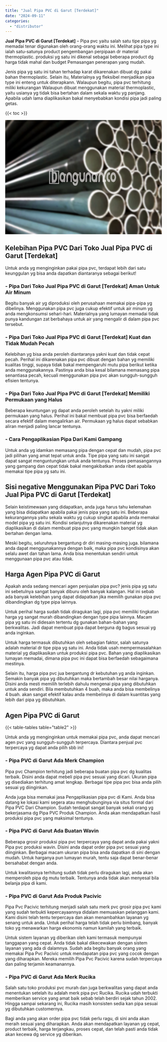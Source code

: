 ```yaml
---
title: "Jual Pipa PVC di Garut [Terdekat]"
date: "2024-09-11"
categories: 
  - "distributor"
---
```


**Jual Pipa PVC di Garut \[Terdekat\]** – Pipa pvc yaitu salah satu tipe pipa yg memadai tenar digunakan oleh orang-orang waktu ini. Melihat pipa type ini ialah satu-satunya product pengembangan perpipaan dr material thermoplastic. produksi yg satu ini dikenal sebagai beberapa product dg harga tidak mahal dan budget Pemasangan penerapan yang mudah.

Jenis pipa yg satu ini tahan terhadap karat dikarenakan dibuat dg pakai bahan thermoplastic. Selain itu, Materialnya yg fleksibel menjadikan pipa type ini enteng untuk diterapkann. Walaupun begitu, pipa pvc terhitung miliki kekurangan Walaupun dibuat menggunakan material thermoplastic, yaitu usianya yg tidak bisa bertahan dalam sekala waktu yg panjang. Apabila udah lama diaplikasikan bakal menyebabkan kondisi pipa jadi paling getas.

{{< toc >}}

![Jual Pipa PVC di Garut [Terdekat]](/images/jaul-pipa-pvc-37.png)

## Kelebihan Pipa PVC Dari Toko Jual Pipa PVC di Garut \[Terdekat\]

Untuk anda yg menginginkan pakai pipa pvc, terdapat lebih dari satu keunggulan yg bisa anda dapatkan diantaranya sebagai berikut!

### \- Pipa Dari Toko Jual Pipa PVC di Garut \[Terdekat\] Aman Untuk Air Minum

Begitu banyak air yg diproduksi oleh perusahaan memakai pipa-pipa yg dibelinya. Menggunakan pipa pvc juga cukup efektif untuk air minum yg anda mengkonsumsi sehari-hari. Materialnya yang lumayan memadai tidak punya kandungan zat berbahaya untuk air yang mengalir di dalam pipa pvc tersebut.

### \- Pipa Dari Toko Jual Pipa PVC di Garut \[Terdekat\] Kuat dan Tidak Mudah Pecah

Kelebihan yg bisa anda peroleh diantaranya yakni kuat dan tidak cepat pecah. Perihal ini dikarenakan pipa pvc dibuat dengan bahan yg memiliki kualitas tinggi, supaya tidak bakal mempengaruhi mutu pipa berikut ketika anda menggunakannya. Pastinya anda bisa kesal bilamana memasang pipa senantiasa pecah, kecuali menggunakan pipa pvc akan sungguh-sungguh efisien tentunya.

### \- Pipa Dari Toko Jual Pipa PVC di Garut \[Terdekat\] Memiliki Permukaan yang Halus

Beberapa keuntungan yg dapat anda peroleh setelah itu yakni miliki permukaan yang halus. Perihal ini bakal membuat pipa pvc bisa berfaedah secara efektif dalam mengalirkan air. Permukaan yg halus dapat sebabkan aliran menjadi paling lancar tentunya.

### \- Cara Pengaplikasian Pipa Dari Kami Gampang

Untuk anda yg idamkan memasang pipa dengan cepat dan mudah, pipa pvc jadi pilihan yang amat tepat untuk anda. Tipe pipa yang satu ini sangat dapat sangat menguntungkan untuk anda tentunya. Proses pemasangannya yang gampang dan cepat tidak bakal mengakibatkan anda ribet apabila memakai tipe pipa yg satu ini.

## Sisi negative Menggunakan Pipa PVC Dari Toko Jual Pipa PVC di Garut \[Terdekat\]

Selain keistimewaan yang didapatkan, anda juga harus tahu kelemahan yang bisa didapatkan apabila pakai jenis pipa yang satu ini. Beberapa kekurangannya yaitu sekala waktu yg cukup singkat apabila anda memakai model pipa yg satu ini. Kondisi selanjutnya dikarenakan material yg diaplikasikan di dalam membuat pipa pvc yang mungkin banget tidak akan bertahan dengan lama.

Meski begitu, seluruhnya bergantung dr diri masing-masing juga. bilamana anda dapat menggunakannya dengan baik, maka pipa pvc kondisinya akan selalu awet dan tahan lama. Anda bisa menentukan sendiri untuk menggunaan pipa pvc atau tidak.

## Harga Agen Pipa PVC di Garut

Apakah anda sedang mencari agen penjualan pipa pvc? jenis pipa yg satu ini sebetulnya sangat banyak diburu oleh banyak kalangan. Hal ini sebab ada banyak kelebihan yang dapat didapatkan jika memilih gunakan pipa pvc dibandingkan dg type pipa lainnya.

Untuk perihal harga sudah tidak diragukan lagi, pipa pvc memiliki tingkatan harga yg sangat murah dibandingkan dengan type pipa lainnya. Macam pipa yg satu ini didesain tertentu dg gunakan bahan-bahan yang berkwalitas. Jadi dapat membuat pipa dapat berguna dg bagus sesuai yg anda inginkan.

Untuk harga termasuk dibutuhkan oleh sebagian faktor, salah satunya adalah material dr tipe pipa yg satu ini. Anda tidak usah mempermasalahkan material yg diaplikasikan untuk produksi pipa pvc. Bahan yang diaplikasikan lumayan memadai, dimana pipa pvc ini dapat bisa berfaedah sebagaimana mestinya.

Selain itu, harga pipa pvc jua bergantung dr kebutuhan yg anda inginkan. Semakin banyak pipa yg dibutuhkan maka bertambah besar nilai harganya. Disini anda mesti memilih terlebih dahulu mengenai pipa yang dibutuhkan untuk anda sendiri. Bila membutuhkan 4 buah, maka anda bisa membelinya 4 buah. akan sangat efektif kalau anda membelinya di dalam kuantitas yang lebih dari pipa yg dibutuhkan.

## Agen Pipa PVC di Garut

{{< table-tables table="table2" >}}

Untuk anda yg menginginkan untuk memakai pipa pvc, anda dapat mencari agen pvc yang sungguh-sungguh terpercaya. Diantara penjual pvc terpercaya yg dapat anda pilih sbb ini!

### \- Pipa PVC di Garut Ada Merk Champion

Pipa pvc Champion terhitung jadi beberapa buatan pipa pvc dg kualitas terbaik. Disini anda dapat mebeli pipa pvc sesuai yang dicari. Ukuran pipa yg disediakan terhitung amat lengkap. Berbagai tipe pipa pvc bisa anda pilih sesuai yg diinginkan.

Anda juga bisa memakai jasa Pengaplikasian pipa pvc di Kami. Anda bisa datang ke lokasi kami segera atau menghubunginya via situs formal dari Pipa PVC Dari Champion. Sudah terdapat sangat banyak sekali orang yg bekerjasama dg Pipa PVC Produk Champion. Anda akan mendapatkan hasil produksi pipa pvc yang maksimal tentunya.

### \- Pipa PVC di Garut Ada Buatan Wavin

Beberapa grosir produksi pipa pvc terpercaya yang dapat anda pakai yakni Pipa pvc produksi wavin. Disini anda dapat order pipa pvc sesuai yang diinginkan. Berbagai macam ukuran pipa bisa anda dapatkan di sini dengan mudah. Untuk harganya pun lumayan murah, tentu saja dapat benar-benar bersahabat dengan anda.

Untuk kwalitasnya terhitung sudah tidak perlu diragukan lagi, anda akan memperoleh pipa dg mutu terbaik. Tentunya anda tidak akan menyesal bila belanja pipa di kami.

### \- Pipa PVC di Garut Ada Produk Pacivic

Pipa Pvc Pacivic terhitung menjadi salah satu merk pvc grosir pipa pvc kami yang sudah terbukti kepercayaannya didalam memuaskan pelanggan kami. Kami disini telah tentu terpercaya dan akan menambahkan layanan yg senang untuk anda. Untuk perihal harga telah tidak perlu bimbang, banyak toko yg menawarkan harga ekonomis namun kamilah yang terbaik.

Untuk sistem layanan yg diberikan oleh kami termasuk mempunyai tanggapan yang cepat. Anda tidak bakal dikecewakan dengan sistem layanan yang ada di dalamnya. Sudah ada begitu banyak orang yang memakai Pipa Pvc Pacivic untuk mendapatan pipa pvc yang cocok dengan yang diharapkan. Mereka memilih Pipa Pvc Pacivic karena sudah terpercaya dan paling terjamin keamanannya.

### \- Pipa PVC di Garut Ada Merk Rucika

Salah satu toko produksi pvc murah dan juga berkwalitas yang dapat anda menentukan setelah itu adalah merk pipa pvc Rucika. Rucika udah terbukti memberikan service yang amat baik sebab telah berdiri sejak tahun 2002. Hingga sampai sekarang ini, Rucika masih konsisten sedia kan pipa sesuai yg dibutuhkan customernya.

Bagi anda yang akan order pipa pvc tidak perlu ragu, di sini anda akan meraih sesuai yang diharapkan. Anda akan mendapatkan layanan yg cepat, product terbaik, harga terjangkau, proses cepat, dan telah pasti anda tidak akan kecewa dg service yg diberikan.
